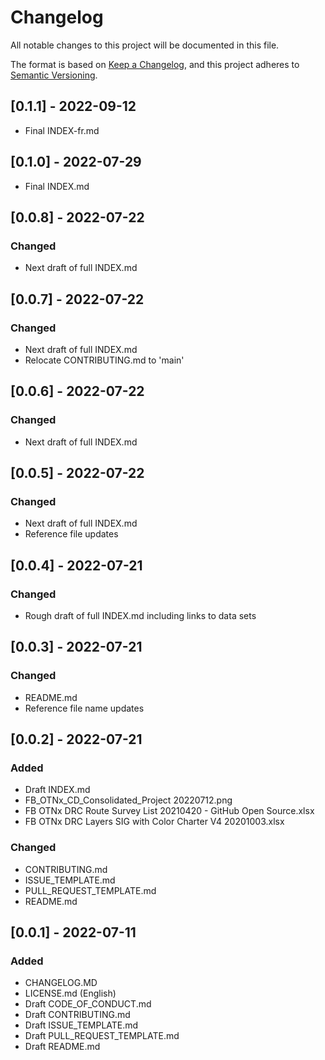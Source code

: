 # Changelog
All notable changes to this project will be documented in this file.

The format is based on [Keep a Changelog](https://keepachangelog.com/en/1.0.0/),
and this project adheres to [Semantic Versioning](https://semver.org/spec/v2.0.0.html).

## [0.1.1] - 2022-09-12
- Final INDEX-fr.md


## [0.1.0] - 2022-07-29
- Final INDEX.md

## [0.0.8] - 2022-07-22
### Changed
- Next draft of full INDEX.md

## [0.0.7] - 2022-07-22
### Changed
- Next draft of full INDEX.md
- Relocate CONTRIBUTING.md to 'main'

## [0.0.6] - 2022-07-22
### Changed
- Next draft of full INDEX.md

## [0.0.5] - 2022-07-22
### Changed
- Next draft of full INDEX.md
- Reference file updates

## [0.0.4] - 2022-07-21
### Changed
- Rough draft of full INDEX.md including links to data sets

## [0.0.3] - 2022-07-21
### Changed
- README.md
- Reference file name updates

## [0.0.2] - 2022-07-21
### Added
- Draft INDEX.md
- FB_OTNx_CD_Consolidated_Project 20220712.png
- FB OTNx DRC Route Survey List 20210420 - GitHub Open Source.xlsx
- FB OTNx DRC Layers SIG with Color Charter V4 20201003.xlsx

### Changed
- CONTRIBUTING.md
- ISSUE\_TEMPLATE.md
- PULL\_REQUEST\_TEMPLATE.md
- README.md

## [0.0.1] - 2022-07-11
### Added
- CHANGELOG.MD
- LICENSE.md (English)
- Draft CODE\_OF\_CONDUCT.md
- Draft CONTRIBUTING.md
- Draft ISSUE\_TEMPLATE.md
- Draft PULL\_REQUEST\_TEMPLATE.md
- Draft README.md
